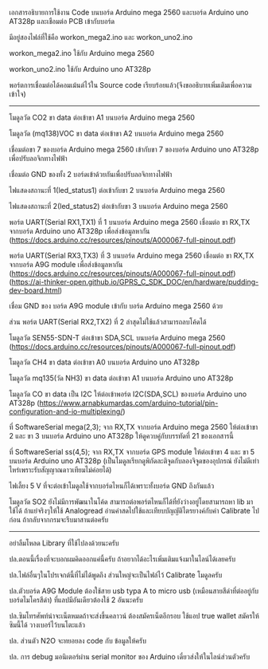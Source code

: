 เอกสารอธิบายการใช้งาน Code บนบอร์ด Arduino mega 2560 และบอร์ด Arduino uno AT328p และเชือมต่อ PCB เข้ากับบอร์ด

มีอยู่สองไฟล์ที่ใช้คือ workon_mega2.ino และ workon_uno2.ino

workon_mega2.ino ใช้กับ Arduino mega 2560

workon_uno2.ino ใช้กับ Arduino uno AT328p

พอร์ตการเชื่อมต่อได้คอมเม้นต์ไว้ใน Source code เรียบร้อยแล้ว(จึงขออธิบายเพิ่มเติมเพื่อความเข้าใจ)
*****************************************************************************

โมดูลวัด CO2 ขา data ต่อเข้าขา A1 บนบอร์ด Arduino mega 2560

โมดูลวัด (mq138)VOC ขา data ต่อเข้าขา A2 บนบอร์ด Arduino mega 2560

เชื่อมต่อขา 7 ของบอร์ด Arduino mega 2560 เข้ากับขา 7 ของบอร์ด Arduino uno AT328p เพื่อปรับลอจิกทางไฟฟ้า

เชื่อมต่อ GND ของทั้ง 2 บอร์ดเข้าด้วยกันเพื่อปรับลอจิกทางไฟฟ้า

ไฟแสดงสถานะที่ 1(led_status1) ต่อเข้ากับขา 2 บนบอร์ด Arduino mega 2560

ไฟแสดงสถานะที่ 2(led_status2) ต่อเข้ากับขา 3 บนบอร์ด Arduino mega 2560

พอร์ต UART(Serial RX1,TX1) ที่ 1 บนบอร์ด Arduino mega 2560 เชื่อมต่อ ขา RX,TX จากบอร์ด Arduino uno AT328p เพื่อส่งข้อมูลหากัน (https://docs.arduino.cc/resources/pinouts/A000067-full-pinout.pdf)

พอร์ต UART(Serial RX3,TX3) ที่ 3 บนบอร์ด Arduino mega 2560 เชื่อมต่อ ขา RX,TX จากบอร์ด A9G module เพื่อส่งข้อมูลหากัน (https://docs.arduino.cc/resources/pinouts/A000067-full-pinout.pdf)(https://ai-thinker-open.github.io/GPRS_C_SDK_DOC/en/hardware/pudding-dev-board.html)

เชื่อม GND ของ บอร์ด A9G module เข้ากับ บอร์ด Arduino mega 2560 ด้วย

ส่วน พอร์ต UART(Serial RX2,TX2) ที่ 2 ล่าสุดไม่ใช้แล้วสามารถลบโค้ดได้

โมดูลวัด SEN55-SDN-T ต่อเข้าขา SDA,SCL บนบอร์ด Arduino mega 2560 (https://docs.arduino.cc/resources/pinouts/A000067-full-pinout.pdf)

โมดูลวัด CH4 ขา data ต่อเข้าขา A0 บนบอร์ด Arduino uno AT328p

โมดูลวัด mq135(วัด NH3) ขา data ต่อเข้าขา A1 บนบอร์ด Arduino uno AT328p

โมดูลวัด CO ขา data เป็น I2C ให้ต่อเข้าพอร์ต I2C(SDA,SCL) ของบอร์ด Arduino uno AT328p (https://www.arnabkumardas.com/arduino-tutorial/pin-configuration-and-io-multiplexing/)

ที่ SoftwareSerial mega(2,3); จาก RX,TX จากบอร์ด Arduino mega 2560 ให้ต่อเข้าขา 2 และ ขา 3 บนบอร์ด Arduino uno AT328p ให้ดูควบคู่กับบรรทัดที่ 21 ของเอกสารนี้

ที่ SoftwareSerial ss(4,5); จาก RX,TX จากบอร์ด GPS module ให้ต่อเข้าขา 4 และ ขา 5 บนบอร์ด Arduino uno AT328p (เป็นโมดูลเรียกดูพิกัดละติจูดกับลองจิจูดของอุปกรณ์ ยังไม่ดีเท่าไหร่เพราะรับสัญญาณดาวเทียมไม่ค่อยได้)

ไฟเลี้ยง 5 V ที่จะต่อเข้าโมดูลใช้จากบอร์ดไหนก็ได้เพราะทั้งบอร์ด GND ถึงกันแล้ว

โมดูลวัด SO2 ยังไม่มีการพัฒนาในโค้ด สามารถต่อพอร์ตไหนก็ได้ที่ยังว่างอยู่โดยสามารถหา lib มาใช้ได้ ถ้าแย่จริงๆให้ใช้ Analogread อ่านค่าสดไปใช้และเทียบบัญญัติไตรยางค์กับค่า Calibrate ไปก่อน ถ้ากลับจากกรมจะรีบมาสานต่อครับ

*****************************************************************************

อย่าลืมโหลด Library ที่ใช้ไปลงด้วยนะครับ

ปล.ตอนนี้เรื่องที่จะบอกผมคิดออกแค่นี้ครับ ถ้าอยากได้อะไรเพิ่มเติมแจ้งมาในไลน์ได้เลยครับ

ปล.ไฟล์อื่นๆในโปรเจกต์นี้ที่ไม่ได้พูดถึง ส่วนใหญ่จะเป็นไฟล์ไว้ Calibrate โมดูลครับ

ปล.ตัวบอร์ด A9G Module ต้องใช้สาย usb typa A to micro usb (เหมือนสายสีดำที่ต่ออยู่กับบอร์ดไมโครสีดำ) ที่แลปมีอันเดียวต้องใช้ 2 อันนะครับ

ปล.ซิมโทรศัพท์น่าจะเน็ตหมดถ้าจะส่งขึ้นคลาวน์ ต้องสมัครเน็ตอีกรอบ ใช้แอป true wallet สมัครให้ซิมนี้ได้ วางเบอร์ไว้บนโตะแล้ว

ปล. ส่วนตัว N2O จะทยอยลง code กับ ข้อมูลให้ครับ

ปล. การ debug มอนิเตอร์ผ่าน serial monitor ของ Arduino เดี๋ยวส่งให้ในไลน์ส่วนตัวครับ

 


